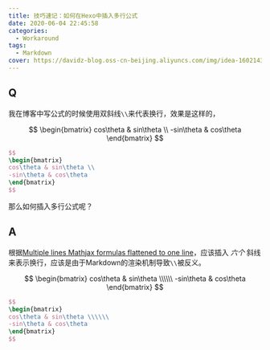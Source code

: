 ```yaml
---
title: 技巧速记：如何在Hexo中插入多行公式
date: 2020-06-04 22:45:58
categories:
  - Workaround
tags:
  - Markdown
cover: https://davidz-blog.oss-cn-beijing.aliyuncs.com/img/idea-1602143497.jpg
---
```


## Q

我在博客中写公式的时候使用双斜线`\\`来代表换行，效果是这样的，

$$
\begin{bmatrix}
cos\theta & sin\theta \\
-sin\theta & cos\theta
\end{bmatrix}
$$

```latex
$$
\begin{bmatrix}
cos\theta & sin\theta \\
-sin\theta & cos\theta
\end{bmatrix}
$$
```

那么如何插入多行公式呢？

## A

根据[Multiple lines Mathjax formulas flattened to one line](https://github.com/gcushen/hugo-academic/issues/291#issuecomment-334746889)，应该插入 _六个_ 斜线来表示换行，应该是由于Markdown的渲染机制导致`\\`被反义。

$$
\begin{bmatrix}
cos\theta & sin\theta \\\\\\
-sin\theta & cos\theta
\end{bmatrix}
$$

```latex
$$
\begin{bmatrix}
cos\theta & sin\theta \\\\\\
-sin\theta & cos\theta
\end{bmatrix}
$$
```
